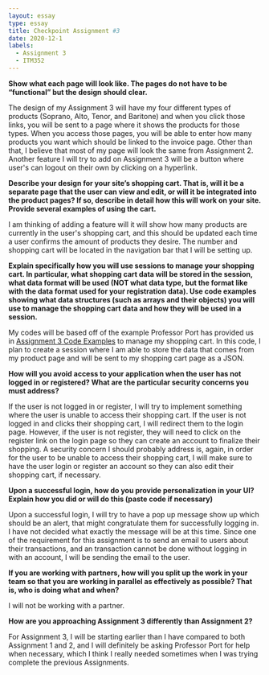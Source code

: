 ```yaml
---
layout: essay
type: essay
title: Checkpoint Assignment #3
date: 2020-12-1
labels:
  - Assignment 3 
  - ITM352
---
```

**Show what each page will look like. The pages do not have to be “functional” but the design should clear.**

The design of my Assignment 3 will have my four different types of products (Soprano, Alto, Tenor, and Baritone) and when you click those links, you will be sent to a page where it shows the products for those types. When you access those pages, you will be able to enter how many products you want which should be linked to the invoice page. Other than that, I believe that most of my page will look the same from Assignment 2. Another feature I will try to add on Assignment 3 will be a button where user's can logout on their own by clicking on a hyperlink.

**Describe your design for your site’s shopping cart. That is, will it be a separate page that the user can view and edit, or will it be integrated into the product pages? If so, describe in detail how this will work on your site. Provide several examples of using the cart.**

I am thinking of adding a feature will it will show how many products are currently in the user's shopping cart, and this should be updated each time a user confirms the amount of products they desire. The number and shopping cart will be located in the navigation bar that I will be setting up.

**Explain specifically how you will use sessions to manage your shopping cart. In particular, what shopping cart data will be stored in the session, what data format will be used (NOT what data type, but the format like with the data format used for your registration data). Use code examples showing what data structures (such as arrays and their objects) you will use to manage the shopping cart data and how they will be used in a session.**

My codes will be based off of the example Professor Port has provided us in <a href="https://dport96.github.io/ITM352/morea/180.Assignment3/reading-code-examples.html">Assignment 3 Code Examples</a> to manage my shopping cart. In this code, I plan to create a session where I am able to store the data that comes from my product page and will be sent to my shopping cart page as a JSON. 

**How will you avoid access to your application when the user has not logged in or registered? What are the particular security concerns you must address?**

If the user is not logged in or register, I will try to implement something where the user is unable to access their shopping cart. If the user is not logged in and clicks their shopping cart, I will redirect them to the login page. However, if the user is not register, they will need to click on the register link on the login page so they can create an account to finalize their shopping. A security concern I should probably address is, again, in order for the user to be unable to access their shopping cart, I will make sure to have the user login or register an account so they can also edit their shopping cart, if necessary.

**Upon a successful login, how do you provide personalization in your UI? Explain how you did or will do this (paste code if necessary)**

Upon a successful login, I will try to have a pop up message show up which should be an alert, that might congratulate them for successfully logging in. I have not decided what exactly the message will be at this time. Since one of the requirement for this assignment is to send an email to users about their transactions, and an transaction cannot be done without logging in with an account, I will be sending the email to the user. 

**If you are working with partners, how will you split up the work in your team so that you are working in parallel as effectively as possible? That is, who is doing what and when?**

I will not be working with a partner. 

**How are you approaching Assignment 3 differently than Assignment 2?**

For Assignment 3, I will be starting earlier than I have compared to both Assignment 1 and 2, and I will definitely be asking Professor Port for help when necessary, which I think I really needed sometimes when I was trying complete the previous Assignments. 
